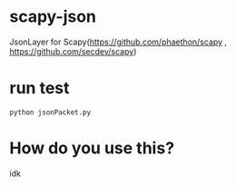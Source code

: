 scapy-json
===============
JsonLayer for Scapy(<https://github.com/phaethon/scapy> , <https://github.com/secdev/scapy>)

run test
===============
```python jsonPacket.py```

How do you use this?
===============
idk
